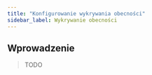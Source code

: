 ```yaml
---
title: "Konfigurowanie wykrywania obecności"
sidebar_label: Wykrywanie obecności
---
```


## Wprowadzenie

> TODO
